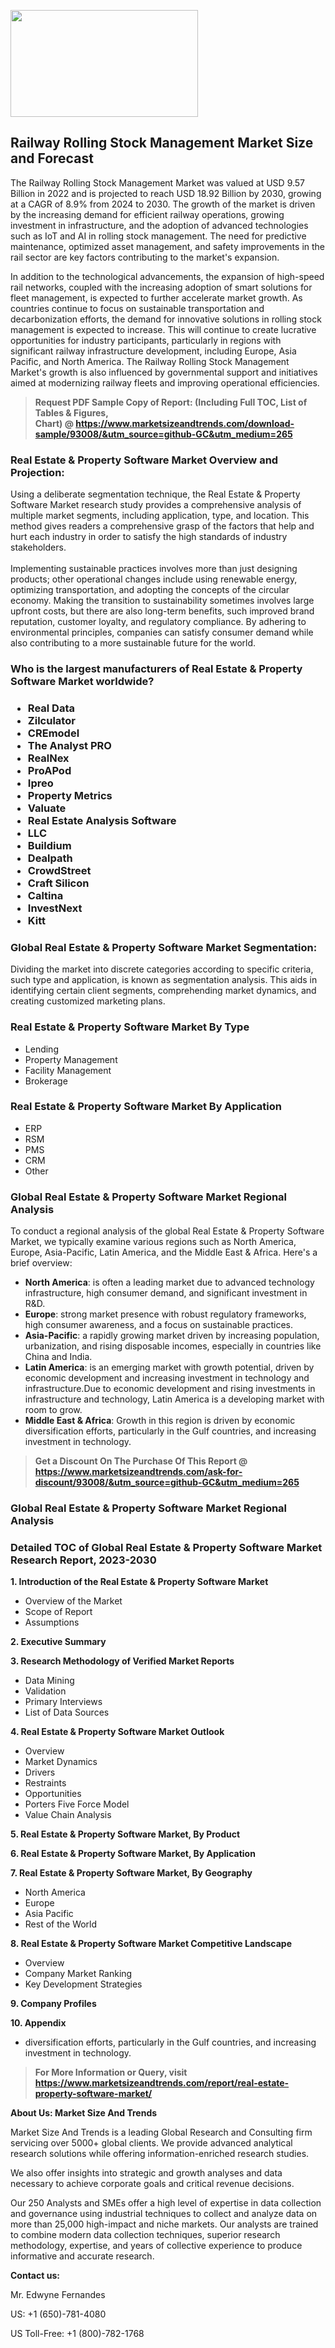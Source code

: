 <p><img class="alignnone size-medium wp-image-20088" src="https://ffe5etoiles.com/wp-content/uploads/2024/12/MST1-300x171.png" alt="" width="300" height="171" /></p><h2>Railway Rolling Stock Management Market Size and Forecast</h2><p>The Railway Rolling Stock Management Market was valued at USD 9.57 Billion in 2022 and is projected to reach USD 18.92 Billion by 2030, growing at a CAGR of 8.9% from 2024 to 2030. The growth of the market is driven by the increasing demand for efficient railway operations, growing investment in infrastructure, and the adoption of advanced technologies such as IoT and AI in rolling stock management. The need for predictive maintenance, optimized asset management, and safety improvements in the rail sector are key factors contributing to the market's expansion.</p><p>In addition to the technological advancements, the expansion of high-speed rail networks, coupled with the increasing adoption of smart solutions for fleet management, is expected to further accelerate market growth. As countries continue to focus on sustainable transportation and decarbonization efforts, the demand for innovative solutions in rolling stock management is expected to increase. This will continue to create lucrative opportunities for industry participants, particularly in regions with significant railway infrastructure development, including Europe, Asia Pacific, and North America. The Railway Rolling Stock Management Market's growth is also influenced by governmental support and initiatives aimed at modernizing railway fleets and improving operational efficiencies.</p></p><blockquote id="" class=""><strong>Request PDF Sample Copy of Report: (Including Full TOC, List of Tables &amp; Figures, Chart)&nbsp;@&nbsp;<strong><a href="https://www.marketsizeandtrends.com/download-sample/93008/&utm_source=github-GC&utm_medium=265" target="_blank">https://www.marketsizeandtrends.com/download-sample/93008/&utm_source=github-GC&utm_medium=265</a></strong></strong></blockquote><h3 id="" class="">Real Estate & Property Software Market&nbsp;Overview and Projection:</h3><p id="" class="">Using a deliberate segmentation technique, the Real Estate & Property Software Market research study provides a comprehensive analysis of multiple market segments, including application, type, and location. This method gives readers a comprehensive grasp of the factors that help and hurt each industry in order to satisfy the high standards of industry stakeholders. <br /> <br />Implementing sustainable practices involves more than just designing products; other operational changes include using renewable energy, optimizing transportation, and adopting the concepts of the circular economy. Making the transition to sustainability sometimes involves large upfront costs, but there are also long-term benefits, such improved brand reputation, customer loyalty, and regulatory compliance. By adhering to environmental principles, companies can satisfy consumer demand while also contributing to a more sustainable future for the world.</p><h3 id="" class="">Who is the largest manufacturers of&nbsp;Real Estate & Property Software Market worldwide?</h3><h3 class=""><p><ul><li>Real Data </li><li> Zilculator </li><li> CREmodel </li><li> The Analyst PRO </li><li> RealNex </li><li> ProAPod </li><li> Ipreo </li><li> Property Metrics </li><li> Valuate </li><li> Real Estate Analysis Software </li><li> LLC </li><li> Buildium </li><li> Dealpath </li><li> CrowdStreet </li><li> Craft Silicon </li><li> Caltina </li><li> InvestNext </li><li> Kitt</li></ul></p></h3><h3 id="" class="">Global&nbsp;Real Estate & Property Software Market Segmentation:</h3><p id="" class="">Dividing the market into discrete categories according to specific criteria, such type and application, is known as segmentation analysis. This aids in identifying certain client segments, comprehending market dynamics, and creating customized marketing plans.</p><h3 id="" class="">Real Estate & Property Software Market&nbsp;By Type</h3><p><p><ul><li>Lending </li><li> Property Management </li><li> Facility Management </li><li> Brokerage</p></li></ul></p></p><h3 id="" class="">Real Estate & Property Software Market&nbsp;By Application</h3><p class=""><p><ul><li>ERP </li><li> RSM </li><li> PMS </li><li> CRM </li><li> Other</li></ul></p></p><h3 id="" class="">Global Real Estate & Property Software Market Regional Analysis</h3><p id="" class="">To conduct a regional analysis of the global Real Estate & Property Software Market, we typically examine various regions such as North America, Europe, Asia-Pacific, Latin America, and the Middle East &amp; Africa. Here's a brief overview:</p><ul><li><strong>North America</strong>: is often a leading market due to advanced technology infrastructure, high consumer demand, and significant investment in R&amp;D.</li><li><strong>Europe</strong>: strong market presence with robust regulatory frameworks, high consumer awareness, and a focus on sustainable practices.</li><li><strong>Asia-Pacific</strong>: a rapidly growing market driven by increasing population, urbanization, and rising disposable incomes, especially in countries like China and India.</li><li><strong>Latin America</strong>: is an emerging market with growth potential, driven by economic development and increasing investment in technology and infrastructure.Due to economic development and rising investments in infrastructure and technology, Latin America is a developing market with room to grow.</li><li><strong>Middle East &amp; Africa</strong>: Growth in this region is driven by economic diversification efforts, particularly in the Gulf countries, and increasing investment in technology.</li></ul><blockquote id="" class=""><strong>Get a Discount On The Purchase Of This Report @ <strong><a href="https://www.marketsizeandtrends.com/ask-for-discount/93008/&utm_source=github-GC&utm_medium=265" target="_blank">https://www.marketsizeandtrends.com/ask-for-discount/93008/&utm_source=github-GC&utm_medium=265</a></strong></strong></blockquote><h3 id="" class="">Global Real Estate & Property Software Market Regional Analysis</h3><h3 id="" class="">Detailed TOC of Global Real Estate & Property Software Market Research Report, 2023-2030</h3><p id="" class=""><strong>1. Introduction of the Real Estate & Property Software Market</strong></p><ul><li>Overview of the Market</li><li>Scope of Report</li><li>Assumptions</li></ul><p id="" class=""><strong>2. Executive Summary</strong></p><p id="" class=""><strong>3. Research Methodology of Verified Market Reports</strong></p><ul><li>Data Mining</li><li>Validation</li><li>Primary Interviews</li><li>List of Data Sources</li></ul><p id="" class=""><strong>4. Real Estate & Property Software Market Outlook</strong></p><ul><li>Overview</li><li>Market Dynamics</li><li>Drivers</li><li>Restraints</li><li>Opportunities</li><li>Porters Five Force Model</li><li>Value Chain Analysis</li></ul><p id="" class=""><strong>5. Real Estate & Property Software Market, By Product</strong></p><p id="" class=""><strong>6. Real Estate & Property Software Market, By Application</strong></p><p id="" class=""><strong>7. Real Estate & Property Software Market, By Geography</strong></p><ul><li>North America</li><li>Europe</li><li>Asia Pacific</li><li>Rest of the World</li></ul><p id="" class=""><strong>8. Real Estate & Property Software Market Competitive Landscape</strong></p><ul><li>Overview</li><li>Company Market Ranking</li><li>Key Development Strategies</li></ul><p id="" class=""><strong>9. Company Profiles</strong></p><p id="" class=""><strong>10. Appendix</strong></p><ul><li>diversification efforts, particularly in the Gulf countries, and increasing investment in technology.</li></ul><blockquote id="" class=""><strong>For More Information or Query, visit <strong><strong><a href="https://www.marketsizeandtrends.com/report/real-estate-property-software-market/" target="_blank">https://www.marketsizeandtrends.com/report/real-estate-property-software-market/</a></strong></strong></strong></blockquote><p id="" class=""><strong>About Us: Market Size And Trends</strong></p><p id="" class="">Market Size And Trends is a leading Global Research and Consulting firm servicing over 5000+ global clients. We provide advanced analytical research solutions while offering information-enriched research studies.</p><p id="" class="">We also offer insights into strategic and growth analyses and data necessary to achieve corporate goals and critical revenue decisions.</p><p id="" class="">Our 250 Analysts and SMEs offer a high level of expertise in data collection and governance using industrial techniques to collect and analyze data on more than 25,000 high-impact and niche markets. Our analysts are trained to combine modern data collection techniques, superior research methodology, expertise, and years of collective experience to produce informative and accurate research.</p><p id="" class=""><strong>Contact us:</strong></p><p id="" class="">Mr. Edwyne Fernandes</p><p id="" class="">US: +1 (650)-781-4080</p><p id="" class="">US Toll-Free: +1 (800)-782-1768</p>
